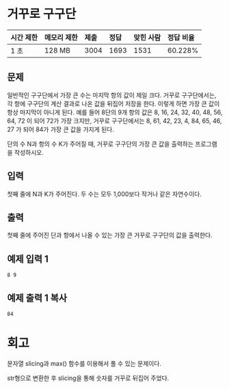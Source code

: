 # 거꾸로 구구단

| 시간 제한 | 메모리 제한 | 제출 | 정답 | 맞힌 사람 | 정답 비율 |
| :-------- | :---------- | :--- | :--- | :-------- | :-------- |
| 1 초      | 128 MB      | 3004 | 1693 | 1531      | 60.228%   |

## 문제

일반적인 구구단에서 가장 큰 수는 마지막 항의 값이 제일 크다. 거꾸로 구구단에서는, 각 항에 구구단의 계산 결과로 나온 값을 뒤집어 저장을 한다. 이렇게 하면 가장 큰 값이 항상 마지막이 아니게 된다. 예를 들어 8단의 9개 항의 값은 8, 16, 24, 32, 40, 48, 56, 64, 72 이 되어 72가 가장 크지만, 거꾸로 구구단에서는 8, 61, 42, 23, 4, 84, 65, 46, 27 가 되어 84가 가장 큰 값을 가지게 된다.

단의 수 N과 항의 수 K가 주어질 때, 거꾸로 구구단의 가장 큰 값을 출력하는 프로그램을 작성하시오.

## 입력

첫째 줄에 N과 K가 주어진다. 두 수는 모두 1,000보다 작거나 같은 자연수이다.

## 출력

첫째 줄에 주어진 단과 항에서 나올 수 있는 가장 큰 거꾸로 구구단의 값을 출력한다.

## 예제 입력 1 

```
8 9
```

## 예제 출력 1 복사

```
84
```

# 회고

문자열 slicing과 max() 함수를 이용해서 풀 수 있는 문제이다.

str형으로 변환한 후 slicing을 통해 숫자를 거꾸로 뒤집어 주었다.